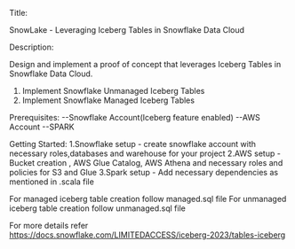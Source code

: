 Title:

SnowLake - Leveraging Iceberg Tables in Snowflake Data Cloud

​Description:

Design and implement a proof of concept that leverages Iceberg Tables in Snowflake Data Cloud.​​

1. Implement Snowflake Unmanaged Iceberg Tables​​
2. Implement Snowflake Managed Iceberg Tables​​


Prerequisites:
 --Snowflake Account(Iceberg feature enabled)
 --AWS Account
 --SPARK

Getting Started:
 1.Snowflake setup
    - create snowflake account with necessary roles,databases and warehouse for your project
 2.AWS setup
    - Bucket creation , AWS Glue Catalog, AWS Athena and necessary roles and policies for S3 and Glue
 3.Spark setup
    - Add necessary dependencies as mentioned in  .scala file

For managed iceberg table creation follow managed.sql file
For unmanaged iceberg table creation follow unmanaged.sql file

For more details refer
https://docs.snowflake.com/LIMITEDACCESS/iceberg-2023/tables-iceberg